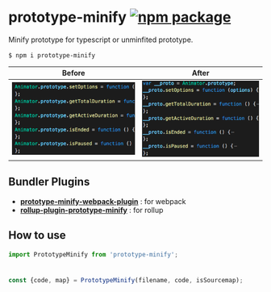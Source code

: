 # prototype-minify [![npm package](https://img.shields.io/npm/v/prototype-minify.svg)](https://www.npmjs.com/package/prototype-minify)

Minify prototype for typescript or unminfited prototype.

```sh
$ npm i prototype-minify
```

|Before|After|
|:---:|:---:|
|![](./before.png)|![](./after.png)|

## Bundler Plugins
* [**prototype-minify-webpack-plugin**](https://www.npmjs.com/package/prototype-minify-webpack-plugin) : for webpack
* [**rollup-plugin-prototype-minify**](https://www.npmjs.com/package/rollup-plugin-prototype-minify) : for rollup

## How to use
```js
import PrototypeMinify from 'prototype-minify';


const {code, map} = PrototypeMinify(filename, code, isSourcemap);

```